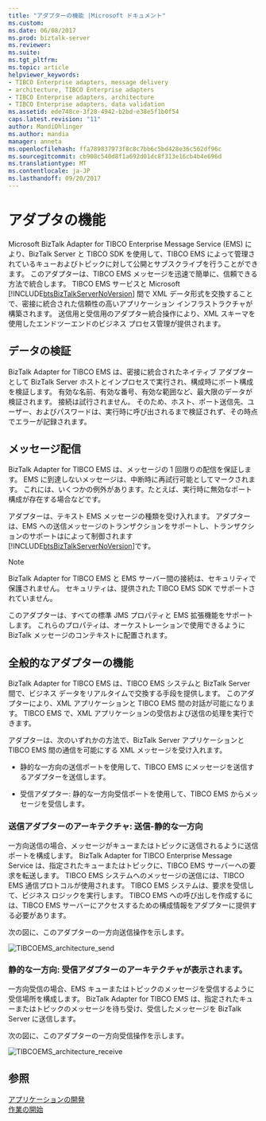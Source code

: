 ```yaml
---
title: "アダプターの機能 |Microsoft ドキュメント"
ms.custom: 
ms.date: 06/08/2017
ms.prod: biztalk-server
ms.reviewer: 
ms.suite: 
ms.tgt_pltfrm: 
ms.topic: article
helpviewer_keywords:
- TIBCO Enterprise adapters, message delivery
- architecture, TIBCO Enterprise adapters
- TIBCO Enterprise adapters, architecture
- TIBCO Enterprise adapters, data validation
ms.assetid: ede748ce-3f28-4942-b2bd-e38e5f1b0f54
caps.latest.revision: "11"
author: MandiOhlinger
ms.author: mandia
manager: anneta
ms.openlocfilehash: ffa789837973f8c8c7bb6c5bd428e36c562df96c
ms.sourcegitcommit: cb908c540d8f1a692d01dc8f313e16cb4b4e696d
ms.translationtype: MT
ms.contentlocale: ja-JP
ms.lasthandoff: 09/20/2017
---
```

# <a name="adapter-features"></a>アダプタの機能
Microsoft BizTalk Adapter for TIBCO Enterprise Message Service (EMS) により、BizTalk Server と TIBCO SDK を使用して、TIBCO EMS によって管理されているキューおよびトピックに対して公開とサブスクライブを行うことができます。 このアダプターは、TIBCO EMS メッセージを迅速で簡単に、信頼できる方法で統合します。 TIBCO EMS サービスと Microsoft [!INCLUDE[btsBizTalkServerNoVersion](../includes/btsbiztalkservernoversion-md.md)] 間で XML データ形式を交換することで、密接に統合された信頼性の高いアプリケーション インフラストラクチャが構築されます。 送信用と受信用のアダプター統合操作により、XML スキーマを使用したエンドツーエンドのビジネス プロセス管理が提供されます。  
  
## <a name="data-validation"></a>データの検証  
 BizTalk Adapter for TIBCO EMS は、密接に統合されたネイティブ アダプターとして BizTalk Server ホストとインプロセスで実行され、構成時にポート構成を検証します。 有効な名前、有効な番号、有効な範囲など、最大限のデータが検証されます。 接続は試行されません。 そのため、ホスト、ポート送信先、ユーザー、およびパスワードは、実行時に呼び出されるまで検証されず、その時点でエラーが記録されます。  
  
## <a name="message-delivery"></a>メッセージ配信  
 BizTalk Adapter for TIBCO EMS は、メッセージの 1 回限りの配信を保証します。 EMS に到達しないメッセージは、中断時に再試行可能としてマークされます。 これには、いくつかの例外があります。たとえば、実行時に無効なポート構成が存在する場合などです。  
  
 アダプターは、テキスト EMS メッセージの種類を受け入れます。  アダプターは、EMS への送信メッセージのトランザクションをサポートし、トランザクションのサポートはによって制御されます[!INCLUDE[btsBizTalkServerNoVersion](../includes/btsbiztalkservernoversion-md.md)]です。  
  
> [!NOTE]
>  BizTalk Adapter for TIBCO EMS と EMS サーバー間の接続は、セキュリティで保護されません。 セキュリティは、提供された TIBCO EMS SDK でサポートされていません。  
  
 このアダプターは、すべての標準 JMS プロパティと EMS 拡張機能をサポートします。 これらのプロパティは、オーケストレーションで使用できるように BizTalk メッセージのコンテキストに配置されます。  
  
## <a name="general-adapter-features"></a>全般的なアダプターの機能  
 BizTalk Adapter for TIBCO EMS は、TIBCO EMS システムと BizTalk Server 間で、ビジネス データをリアルタイムで交換する手段を提供します。 このアダプターにより、XML アプリケーションと TIBCO EMS 間の対話が可能になります。 TIBCO EMS で、XML アプリケーションの受信および送信の処理を実行できます。  
  
 アダプターは、次のいずれかの方法で、BizTalk Server アプリケーションと TIBCO EMS 間の通信を可能にする XML メッセージを受け入れます。  
  
-   静的な一方向の送信ポートを使用して、TIBCO EMS にメッセージを送信するアダプターを送信します。  
  
-   受信アダプター: 静的な一方向受信ポートを使用して、TIBCO EMS からメッセージを受信します。  
  
### <a name="transmit-adapter-architecture-send--static-one-way"></a>送信アダプターのアーキテクチャ: 送信-静的な一方向  
 一方向送信の場合、メッセージがキューまたはトピックに送信されるように送信ポートを構成します。 BizTalk Adapter for TIBCO Enterprise Message Service は、指定されたキューまたはトピックに、TIBCO EMS サーバーへの要求を転送します。 TIBCO EMS システムへのメッセージの送信には、TIBCO EMS 通信プロトコルが使用されます。 TIBCO EMS システムは、要求を受信して、ビジネス ロジックを実行します。 TIBCO EMS への呼び出しを作成するには、TIBCO EMS サーバーにアクセスするための構成情報をアダプターに提供する必要があります。  
  
 次の図に、このアダプターの一方向送信操作を示します。  
  
 ![](../core/media/tibcoems-architecture-send.gif "TIBCOEMS_architecture_send")  
  
### <a name="receive-adapter-architecture-receive--static-one-way"></a>静的な一方向: 受信アダプターのアーキテクチャが表示されます。  
 一方向受信の場合、EMS キューまたはトピックのメッセージを受信するように受信場所を構成します。 BizTalk Adapter for TIBCO EMS は、指定されたキューまたはトピックのメッセージを待ち受け、受信したメッセージを BizTalk Server に送信します。  
  
 次の図に、このアダプターの一方向受信操作を示します。  
  
 ![](../core/media/tibcoems-architecture-receive.gif "TIBCOEMS_architecture_receive")  
  
## <a name="see-also"></a>参照  
 [アプリケーションの開発](../core/developing-applications5.md)   
 [作業の開始](../core/getting-started-with-biztalk-adapter-for-tibco-enterprise-message-service.md)